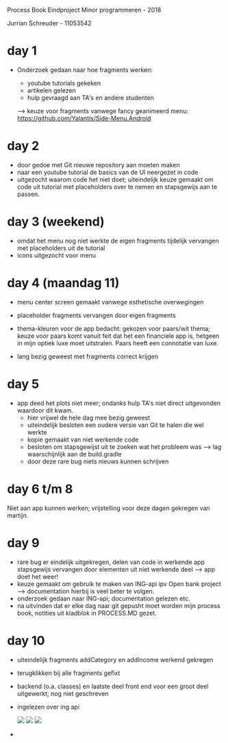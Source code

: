 Process Book Eindproject Minor programmeren - 2018

Jurrian Schreuder - 11053542

# day 1

- Onderzoek gedaan naar hoe fragments werken:
	- youtube tutorials gekeken
	- artikelen gelezen
	- hulp gevraagd aan TA's en andere studenten

	--> keuze voor fragments vanwege fancy geanimeerd menu: 
		https://github.com/Yalantis/Side-Menu.Android


# day 2

- door gedoe met Git nieuwe repository aan moeten maken
- naar een youtube tutorial de basics van de UI neergezet in code
- uitgezocht waarom code het niet doet; 
	uiteindelijk keuze gemaakt om code uit tutorial met placeholders over 
	te nemen en stapsgewijs aan te passen. 


# day 3 (weekend)

- omdat het menu nog niet werkte de eigen fragments tijdelijk vervangen met placeholders uit 
de tutorial
- icons uitgezocht voor menu


# day 4 (maandag 11)

- menu center screen gemaakt vanwege esthetische overwegingen
- placeholder fragments vervangen door eigen fragments
- thema-kleuren voor de app bedacht: gekozen voor paars/wit thema;
	keuze voor paars komt vanuit feit dat het een financiele app is,
	hetgeen in mijn optiek luxe moet uitstralen. 
	Paars heeft een connotatie van luxe. 

- lang bezig geweest met fragments correct krijgen


# day 5

- app deed het plots niet meer; ondanks hulp TA's niet direct uitgevonden waardoor dit kwam.
	- hier vrijwel de hele dag mee bezig geweest
	- uiteindelijk besloten een oudere versie van Git te halen die wel werkte
	- kopie gemaakt van niet werkende code
	- besloten om stapsgewijst uit te zoeken wat het probleem was
		--> lag waarschijnlijk aan de build.gradle
	- door deze rare bug niets nieuws kunnen schrijven


# day 6 t/m 8

Niet aan app kunnen werken; vrijstelling voor deze dagen gekregen van martijn. 


# day 9

- rare bug er eindelijk uitgekregen, delen van code in werkende app stapsgewijs vervangen
door elementen uit niet werkende deel --> app doet het weer!
- keuze gemaakt om gebruik te maken van ING-api ipv Open bank project
	--> documentation hierbij is veel beter te volgen. 
- onderzoek gedaan naar ING-api; documentation gelezen etc. 
- na uitvinden dat er elke dag naar git gepusht moet worden mijn process book, 
	notities uit kladblok in PROCESS.MD gezet. 


# day 10 

- uiteindelijk fragments addCategory en addIncome werkend gekregen
- terugklikken bij alle fragments gefixt
- backend (o.a. classes) en laatste deel front end voor een groot deel uitgewerkt; nog niet geschreven
- ingelezen over ing api

  ![](doc/aant_1\.jpg)
  ![](doc/aant_2\.jpg)
  ![](doc/aant_3\.jpg)

- 

